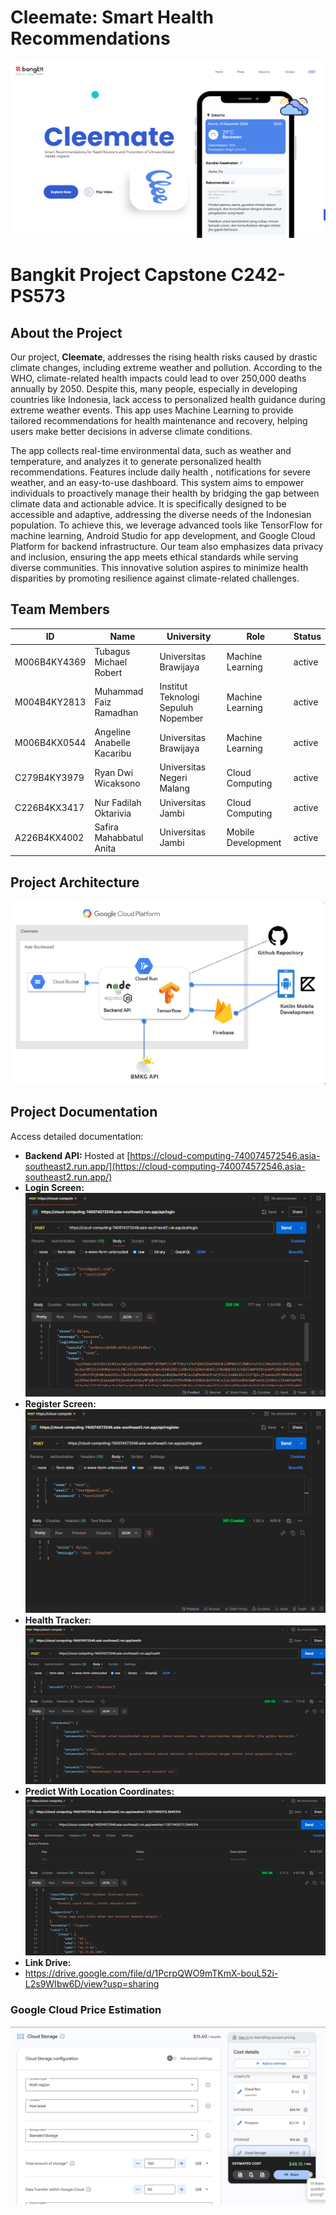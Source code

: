 # Cleemate: Smart Health Recommendations
![Cleemate : Smart Health Recommendations](https://github.com/Capstone-Project-Cleemate/.github/blob/main/Cleemate.png/)

# Bangkit Project Capstone C242-PS573
## About the Project
Our project, **Cleemate**, addresses the rising health risks caused by drastic climate changes, including extreme weather and pollution. According to the WHO, climate-related health impacts could lead to over 250,000 deaths annually by 2050. Despite this, many people, especially in developing countries like Indonesia, lack access to personalized health guidance during extreme weather events. This app uses Machine Learning to provide tailored recommendations for health maintenance and recovery, helping users make better decisions in adverse climate conditions.

The app collects real-time environmental data, such as weather and temperature, and analyzes it  to generate personalized health recommendations. Features include daily health , notifications for severe weather, and an easy-to-use dashboard. This system aims to empower individuals to proactively manage their health by bridging the gap between climate data and actionable advice. It is specifically designed to be accessible and adaptive, addressing the diverse needs of the Indonesian population. To achieve this, we leverage advanced tools like TensorFlow for machine learning, Android Studio for app development, and Google Cloud Platform for backend infrastructure. Our team also emphasizes data privacy and inclusion, ensuring the app meets ethical standards while serving diverse communities. This innovative solution aspires to minimize health disparities by promoting resilience against climate-related challenges.

## Team Members

| ID              | Name                         | University                     | Role             | Status  |
|-----------------|------------------------------|--------------------------------|------------------|---------|
| M006B4KY4369    | Tubagus Michael Robert        | Universitas Brawijaya          | Machine Learning | active  |
| M004B4KY2813    | Muhammad Faiz Ramadhan        | Institut Teknologi Sepuluh Nopember | Machine Learning | active  |
| M006B4KX0544    | Angeline Anabelle Kacaribu    | Universitas Brawijaya          | Machine Learning | active  |
| C279B4KY3979    | Ryan Dwi Wicaksono            | Universitas Negeri Malang      | Cloud Computing  | active  |
| C226B4KX3417    | Nur Fadilah Oktarivia         | Universitas Jambi              | Cloud Computing  | active  |
| A226B4KX4002    | Safira Mahabbatul Anita       | Universitas Jambi              | Mobile Development | active |

## Project Architecture
![Project Architecture](https://github.com/Capstone-Project-Cleemate/.github/blob/main/architecture.png)

## Project Documentation
Access detailed documentation:
- **Backend API:** Hosted at [https://cloud-computing-740074572546.asia-southeast2.run.app/](https://cloud-computing-740074572546.asia-southeast2.run.app/)
- **Login Screen:**
  ![Login](https://github.com/Capstone-Project-Cleemate/.github/blob/main/login.png)
- **Register Screen:**
  ![Register](https://github.com/Capstone-Project-Cleemate/.github/blob/main/register.png)
- **Health Tracker:**
  ![Health Tracker](https://github.com/Capstone-Project-Cleemate/.github/blob/main/health.png)
- **Predict With Location Coordinates:**
  ![Coordinates](https://github.com/Capstone-Project-Cleemate/.github/blob/main/koordinat.png)
- **Link Drive:**
- https://drive.google.com/file/d/1PcrpQWO9mTKmX-bouL52i-L2s9WIbw6D/view?usp=sharing

### Google Cloud Price Estimation
![Google Price Calculator](https://github.com/Capstone-Project-Cleemate/.github/blob/main/pricing.png)
